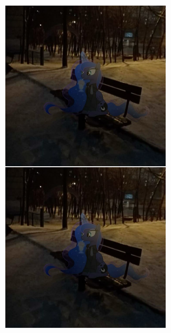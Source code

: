 [![Luna](luna.jpg)](https://private-user-images.githubusercontent.com/204987676/428770324-efca2286-6a7a-4d22-abd0-d8cbe6ff539f.mp4?jwt=eyJhbGciOiJIUzI1NiIsInR5cCI6IkpXVCJ9.eyJpc3MiOiJnaXRodWIuY29tIiwiYXVkIjoicmF3LmdpdGh1YnVzZXJjb250ZW50LmNvbSIsImtleSI6ImtleTUiLCJleHAiOjE3NDM0NTMyODIsIm5iZiI6MTc0MzQ1Mjk4MiwicGF0aCI6Ii8yMDQ5ODc2NzYvNDI4NzcwMzI0LWVmY2EyMjg2LTZhN2EtNGQyMi1hYmQwLWQ4Y2JlNmZmNTM5Zi5tcDQ_WC1BbXotQWxnb3JpdGhtPUFXUzQtSE1BQy1TSEEyNTYmWC1BbXotQ3JlZGVudGlhbD1BS0lBVkNPRFlMU0E1M1BRSzRaQSUyRjIwMjUwMzMxJTJGdXMtZWFzdC0xJTJGczMlMkZhd3M0X3JlcXVlc3QmWC1BbXotRGF0ZT0yMDI1MDMzMVQyMDI5NDJaJlgtQW16LUV4cGlyZXM9MzAwJlgtQW16LVNpZ25hdHVyZT0wYWQ5YWNjNzE0ODJjODQxZDAzN2Y1ZWY2YTcwN2NjZDJhYjIyODU5ODkxM2ExMzM5Mjk4ZTkyOGI2NDE4NTgxJlgtQW16LVNpZ25lZEhlYWRlcnM9aG9zdCJ9.sVonC9TjsjGQqjoQhYxEBkOsieb9Sp1ZYwrEfiaRJ0c)
[![Luna](luna.jpg)](https://private-user-images.githubusercontent.com/204987676/428770324-efca2286-6a7a-4d22-abd0-d8cbe6ff539f.mp4?jwt=eyJhbGciOiJIUzI1NiIsInR5cCI6IkpXVCJ9.eyJpc3MiOiJnaXRodWIuY29tIiwiYXVkIjoicmF3LmdpdGh1YnVzZXJjb250ZW50LmNvbSIsImtleSI6ImtleTUiLCJleHAiOjE3NDM0NTg1NjcsIm5iZiI6MTc0MzQ1ODI2NywicGF0aCI6Ii8yMDQ5ODc2NzYvNDI4NzcwMzI0LWVmY2EyMjg2LTZhN2EtNGQyMi1hYmQwLWQ4Y2JlNmZmNTM5Zi5tcDQ_WC1BbXotQWxnb3JpdGhtPUFXUzQtSE1BQy1TSEEyNTYmWC1BbXotQ3JlZGVudGlhbD1BS0lBVkNPRFlMU0E1M1BRSzRaQSUyRjIwMjUwMzMxJTJGdXMtZWFzdC0xJTJGczMlMkZhd3M0X3JlcXVlc3QmWC1BbXotRGF0ZT0yMDI1MDMzMVQyMTU3NDdaJlgtQW16LUV4cGlyZXM9MzAwJlgtQW16LVNpZ25hdHVyZT01MTBhN2U2ZDc3MGE5Y2YyYTdjOGQyZTJhYzFiY2UzNzhiOTVmMDFiODVkYjdmMTQwNjdiZjEwOGUxYmQ4N2MzJlgtQW16LVNpZ25lZEhlYWRlcnM9aG9zdCJ9.EogRqgsJh-x46268HJ1d_piithx_Ay-miodvGISEtTk)

